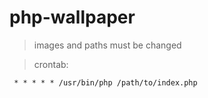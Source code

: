 # php-wallpaper

> images and paths must be changed

> crontab:
```
 * * * * * /usr/bin/php /path/to/index.php
```
